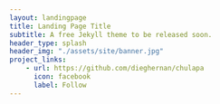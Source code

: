 ```yaml
---
layout: landingpage
title: Landing Page Title
subtitle: A free Jekyll theme to be released soon.
header_type: splash
header_img: "./assets/site/banner.jpg"
project_links:
    - url: https://github.com/dieghernan/chulapa
      icon: facebook
      label: Follow
---
```


